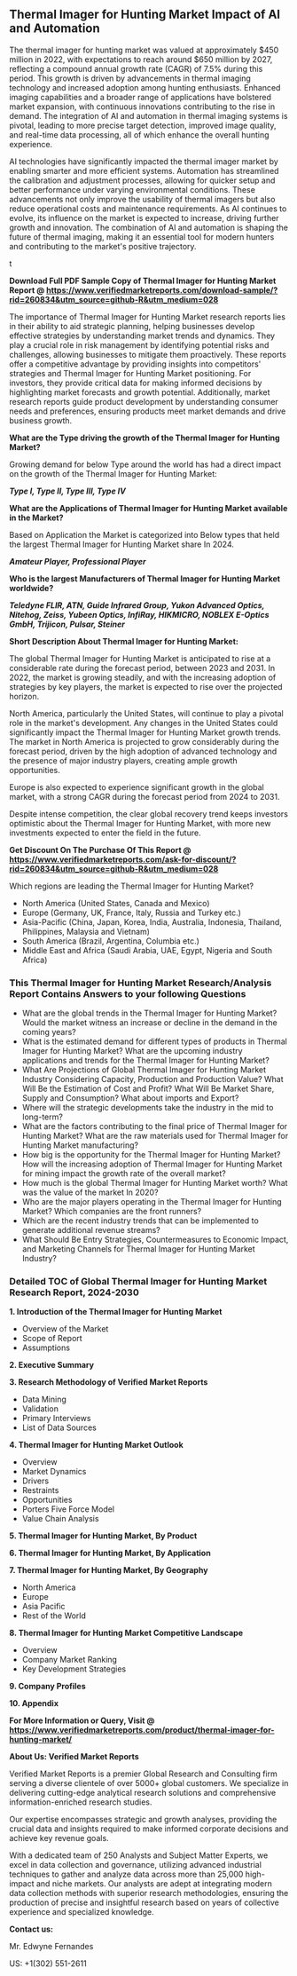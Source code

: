<h2>Thermal Imager for Hunting Market Impact of AI and Automation</h2><p>The thermal imager for hunting market was valued at approximately $450 million in 2022, with expectations to reach around $650 million by 2027, reflecting a compound annual growth rate (CAGR) of 7.5% during this period. This growth is driven by advancements in thermal imaging technology and increased adoption among hunting enthusiasts. Enhanced imaging capabilities and a broader range of applications have bolstered market expansion, with continuous innovations contributing to the rise in demand. The integration of AI and automation in thermal imaging systems is pivotal, leading to more precise target detection, improved image quality, and real-time data processing, all of which enhance the overall hunting experience.</p><p>AI technologies have significantly impacted the thermal imager market by enabling smarter and more efficient systems. Automation has streamlined the calibration and adjustment processes, allowing for quicker setup and better performance under varying environmental conditions. These advancements not only improve the usability of thermal imagers but also reduce operational costs and maintenance requirements. As AI continues to evolve, its influence on the market is expected to increase, driving further growth and innovation. The combination of AI and automation is shaping the future of thermal imaging, making it an essential tool for modern hunters and contributing to the market's positive trajectory.</p>t</p><p id="" class=""><strong>Download Full PDF Sample Copy of Thermal Imager for Hunting Market Report @ <a href="https://www.verifiedmarketreports.com/download-sample/?rid=260834&utm_source=github-R&utm_medium=028" target="_blank">https://www.verifiedmarketreports.com/download-sample/?rid=260834&utm_source=github-R&utm_medium=028</a></strong></p><p>The importance of&nbsp;Thermal Imager for Hunting Market research reports lies in their ability to aid strategic planning, helping businesses develop effective strategies by understanding market trends and dynamics. They play a crucial role in risk management by identifying potential risks and challenges, allowing businesses to mitigate them proactively. These reports offer a competitive advantage by providing insights into competitors' strategies and Thermal Imager for Hunting Market positioning. For investors, they provide critical data for making informed decisions by highlighting market forecasts and growth potential. Additionally, market research reports guide product development by understanding consumer needs and preferences, ensuring products meet market demands and drive business growth.</p><p><strong>What are the&nbsp;Type driving the growth of the Thermal Imager for Hunting Market?</strong></p><p id="" class="">Growing demand for below Type around the world has had a direct impact on the growth of the Thermal Imager for Hunting Market:</p><em><strong>Type I, Type II, Type III, Type IV</strong></em></p><strong>What are the&nbsp;Applications&nbsp;of Thermal Imager for Hunting Market available in the Market?</strong></p><p id="" class="">Based on Application the Market is categorized into Below types that held the largest Thermal Imager for Hunting Market share In 2024.</p><em><strong>Amateur Player, Professional Player</strong></em></p><strong>Who is the largest Manufacturers of Thermal Imager for Hunting Market worldwide?</strong></p><p><em><strong>Teledyne FLIR, ATN, Guide Infrared Group, Yukon Advanced Optics, Nitehog, Zeiss, Yubeen Optics, InfiRay, HIKMICRO, NOBLEX E-Optics GmbH, Trijicon, Pulsar, Steiner</strong></em></p><p id="" class=""><strong>Short Description About Thermal Imager for Hunting Market:</strong></p><p>The global Thermal Imager for Hunting Market is anticipated to rise at a considerable rate during the forecast period, between 2023 and 2031. In 2022, the market is growing steadily, and with the increasing adoption of strategies by key players, the market is expected to rise over the projected horizon.</p><p>North America, particularly the United States, will continue to play a pivotal role in the market's development. Any changes in the United States could significantly impact the Thermal Imager for Hunting Market growth trends. The market in North America is projected to grow considerably during the forecast period, driven by the high adoption of advanced technology and the presence of major industry players, creating ample growth opportunities.</p><p>Europe is also expected to experience significant growth in the global market, with a strong CAGR during the forecast period from 2024 to 2031.</p><p>Despite intense competition, the clear global recovery trend keeps investors optimistic about the Thermal Imager for Hunting Market, with more new investments expected to enter the field in the future.</p><p id="" class=""><strong>Get Discount On The Purchase Of This Report @ <a href="https://www.verifiedmarketreports.com/ask-for-discount/?rid=260834&utm_source=github-R&utm_medium=028" target="_blank">https://www.verifiedmarketreports.com/ask-for-discount/?rid=260834&utm_source=github-R&utm_medium=028</a></strong></p>Which regions are leading the Thermal Imager for Hunting Market?</p><ul><li>North America (United States, Canada and Mexico)</li><li>Europe (Germany, UK, France, Italy, Russia and Turkey etc.)</li><li>Asia-Pacific (China, Japan, Korea, India, Australia, Indonesia, Thailand, Philippines, Malaysia and Vietnam)</li><li>South America (Brazil, Argentina, Columbia etc.)</li><li>Middle East and Africa (Saudi Arabia, UAE, Egypt, Nigeria and South Africa)</li></ul><h3 id="" class="">This Thermal Imager for Hunting Market Research/Analysis Report Contains Answers to your following Questions</h3><ul><li>What are the global trends in the Thermal Imager for Hunting Market? Would the market witness an increase or decline in the demand in the coming years?</li><li>What is the estimated demand for different types of products in Thermal Imager for Hunting Market? What are the upcoming industry applications and trends for the Thermal Imager for Hunting Market?</li><li>What Are Projections of Global Thermal Imager for Hunting Market Industry Considering Capacity, Production and Production Value? What Will Be the Estimation of Cost and Profit? What Will Be Market Share, Supply and Consumption? What about imports and Export?</li><li>Where will the strategic developments take the industry in the mid to long-term?</li><li>What are the factors contributing to the final price of Thermal Imager for Hunting Market? What are the raw materials used for Thermal Imager for Hunting Market manufacturing?</li><li>How big is the opportunity for the Thermal Imager for Hunting Market? How will the increasing adoption of Thermal Imager for Hunting Market for mining impact the growth rate of the overall market?</li><li>How much is the global Thermal Imager for Hunting Market worth? What was the value of the market In 2020?</li><li>Who are the major players operating in the Thermal Imager for Hunting Market? Which companies are the front runners?</li><li>Which are the recent industry trends that can be implemented to generate additional revenue streams?</li><li>What Should Be Entry Strategies, Countermeasures to Economic Impact, and Marketing Channels for Thermal Imager for Hunting Market Industry?</li></ul><h3 id="" class="">Detailed TOC of Global Thermal Imager for Hunting Market Research Report, 2024-2030</h3><p id="" class=""><strong>1. Introduction of the Thermal Imager for Hunting Market</strong></p><ul><li>Overview of the Market</li><li>Scope of Report</li><li>Assumptions</li></ul><p id="" class=""><strong>2. Executive Summary</strong></p><p id="" class=""><strong>3. Research Methodology of Verified Market Reports</strong></p><ul><li>Data Mining</li><li>Validation</li><li>Primary Interviews</li><li>List of Data Sources</li></ul><p id="" class=""><strong>4. Thermal Imager for Hunting Market Outlook</strong></p><ul><li>Overview</li><li>Market Dynamics</li><li>Drivers</li><li>Restraints</li><li>Opportunities</li><li>Porters Five Force Model</li><li>Value Chain Analysis</li></ul><p id="" class=""><strong>5. Thermal Imager for Hunting Market, By Product</strong></p><p id="" class=""><strong>6. Thermal Imager for Hunting Market, By Application</strong></p><p id="" class=""><strong>7. Thermal Imager for Hunting Market, By Geography</strong></p><ul><li>North America</li><li>Europe</li><li>Asia Pacific</li><li>Rest of the World</li></ul><p id="" class=""><strong>8. Thermal Imager for Hunting Market Competitive Landscape</strong></p><ul><li>Overview</li><li>Company Market Ranking</li><li>Key Development Strategies</li></ul><p id="" class=""><strong>9. Company Profiles</strong></p><p id="" class=""><strong>10. Appendix</strong></p><p id="" class=""><strong>For More Information or Query, Visit @ <a href="https://www.verifiedmarketreports.com/product/thermal-imager-for-hunting-market/" target="_blank">https://www.verifiedmarketreports.com/product/thermal-imager-for-hunting-market/</a></strong></p><p id="" class=""><strong>About Us: Verified Market Reports</strong></p><p id="" class="">Verified Market Reports is a premier Global Research and Consulting firm serving a diverse clientele of over 5000+ global customers. We specialize in delivering cutting-edge analytical research solutions and comprehensive information-enriched research studies.</p><p id="" class="">Our expertise encompasses strategic and growth analyses, providing the crucial data and insights required to make informed corporate decisions and achieve key revenue goals.</p><p id="" class="">With a dedicated team of 250 Analysts and Subject Matter Experts, we excel in data collection and governance, utilizing advanced industrial techniques to gather and analyze data across more than 25,000 high-impact and niche markets. Our analysts are adept at integrating modern data collection methods with superior research methodologies, ensuring the production of precise and insightful research based on years of collective experience and specialized knowledge.</p><p id="" class=""><strong>Contact us:</strong></p><p id="" class="">Mr. Edwyne Fernandes</p><p id="" class="">US: +1(302) 551-2611</p>